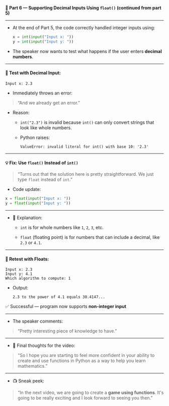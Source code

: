 **📘 Part 6 — Supporting Decimal Inputs Using `float()` (continued from part 5)**

---

- At the end of Part 5, the code correctly handled integer inputs using:
    
    ```python
    x = int(input("Input x: "))
    y = int(input("Input y: "))
    ```
    
- The speaker now wants to test what happens if the user enters **decimal numbers**.
    

---

#### 🧪 Test with Decimal Input:

```plaintext
Input x: 2.3  
```

- Immediately throws an error:
    

> “And we already get an error.”

- Reason:
    
    - `int("2.3")` is invalid because `int()` can only convert strings that look like whole numbers.
        
    - Python raises:
        
        ```
        ValueError: invalid literal for int() with base 10: '2.3'
        ```
        

---

#### 💡 Fix: Use `float()` Instead of `int()`

> “Turns out that the solution here is pretty straightforward. We just type `float` instead of `int`.”

- Code update:
    

```python
x = float(input("Input x: "))
y = float(input("Input y: "))
```

---

- 🧠 Explanation:
    
    - `int` is for whole numbers like `1`, `2`, `3`, etc.
        
    - `float` (floating point) is for numbers that can include a decimal, like `2.3` or `4.1`.
        

---

#### 🧪 Retest with Floats:

```plaintext
Input x: 2.3  
Input y: 4.1  
Which algorithm to compute: 1
```

- Output:
    
    ```
    2.3 to the power of 4.1 equals 30.4147...
    ```
    

✅ Successful — program now supports **non-integer input**

---

- The speaker comments:
    

> “Pretty interesting piece of knowledge to have.”

---

- 🎯 Final thoughts for the video:
    

> “So I hope you are starting to feel more confident in your ability to create and use functions in Python as a way to help you learn mathematics.”

---

- 📺 Sneak peek:
    

> “In the next video, we are going to create a **game using functions**. It's going to be really exciting and I look forward to seeing you then.”